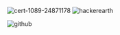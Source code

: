 

![cert-1089-24871178](https://user-images.githubusercontent.com/92664317/152690858-4b2aad75-761d-4864-be49-6298773100fe.jpg)
![hackerearth](https://user-images.githubusercontent.com/92664317/152690683-6bf2395f-a631-41bf-955e-4d32c703fa83.png)


![github](https://user-images.githubusercontent.com/92664317/152690730-b769a98f-6a53-4880-aa01-7a1d9fc7eb6f.png)
